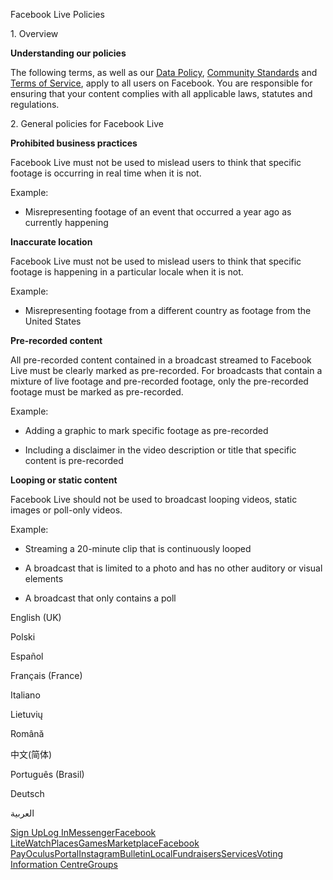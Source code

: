Facebook Live Policies

1\. Overview

**Understanding our policies**

The following terms, as well as our [Data Policy](https://www.facebook.com/about/privacy/), [Community Standards](https://www.facebook.com/communitystandards/) and [Terms of Service](https://www.facebook.com/legal/terms), apply to all users on Facebook. You are responsible for ensuring that your content complies with all applicable laws, statutes and regulations.

2\. General policies for Facebook Live

**Prohibited business practices**

Facebook Live must not be used to mislead users to think that specific footage is occurring in real time when it is not.

Example:

*   Misrepresenting footage of an event that occurred a year ago as currently happening

**Inaccurate location**

Facebook Live must not be used to mislead users to think that specific footage is happening in a particular locale when it is not.

Example:

*   Misrepresenting footage from a different country as footage from the United States

**Pre-recorded content**

All pre-recorded content contained in a broadcast streamed to Facebook Live must be clearly marked as pre-recorded. For broadcasts that contain a mixture of live footage and pre-recorded footage, only the pre-recorded footage must be marked as pre-recorded.

Example:

*   Adding a graphic to mark specific footage as pre-recorded

*   Including a disclaimer in the video description or title that specific content is pre-recorded

**Looping or static content**

Facebook Live should not be used to broadcast looping videos, static images or poll-only videos.

Example:

*   Streaming a 20-minute clip that is continuously looped

*   A broadcast that is limited to a photo and has no other auditory or visual elements

*   A broadcast that only contains a poll

English (UK)

Polski

Español

Français (France)

Italiano

Lietuvių

Română

中文(简体)

Português (Brasil)

Deutsch

العربية

[Sign Up](https://www.facebook.com/reg/)[Log In](https://www.facebook.com/login/)[Messenger](https://l.facebook.com/l.php?u=https%3A%2F%2Fmessenger.com%2F&h=AT3FwqMYevxPuK3OUEFcFzsVcOwDO_OiRLxKA3wxjq_wUOLEmOmHSV3L3V-wLAbkTYLjVlJWkAlwPJMWj2zAthZAHBN8PSulI03PYUo3-1zz1P0ZAgA6U7j_hstEKmntk-nmblyyp2usB8Z_XI6RXLRkgig3nKm9c-QVhQ)[Facebook Lite](https://www.facebook.com/lite/)[Watch](https://en-gb.facebook.com/watch/)[Places](https://www.facebook.com/places/)[Games](https://www.facebook.com/games/)[Marketplace](https://www.facebook.com/marketplace/)[Facebook Pay](https://pay.facebook.com/)[Oculus](https://l.facebook.com/l.php?u=https%3A%2F%2Fwww.oculus.com%2F&h=AT3FwqMYevxPuK3OUEFcFzsVcOwDO_OiRLxKA3wxjq_wUOLEmOmHSV3L3V-wLAbkTYLjVlJWkAlwPJMWj2zAthZAHBN8PSulI03PYUo3-1zz1P0ZAgA6U7j_hstEKmntk-nmblyyp2usB8Z_XI6RXLRkgig3nKm9c-QVhQ)[Portal](https://portal.facebook.com/)[Instagram](https://l.facebook.com/l.php?u=https%3A%2F%2Fwww.instagram.com%2F&h=AT3FwqMYevxPuK3OUEFcFzsVcOwDO_OiRLxKA3wxjq_wUOLEmOmHSV3L3V-wLAbkTYLjVlJWkAlwPJMWj2zAthZAHBN8PSulI03PYUo3-1zz1P0ZAgA6U7j_hstEKmntk-nmblyyp2usB8Z_XI6RXLRkgig3nKm9c-QVhQ)[Bulletin](https://www.bulletin.com/)[Local](https://www.facebook.com/local/lists/245019872666104/)[Fundraisers](https://www.facebook.com/fundraisers/)[Services](https://www.facebook.com/biz/directory/)[Voting Information Centre](https://www.facebook.com/votinginformationcenter/?entry_point=c2l0ZQ%3D%3D)[Groups](https://www.facebook.com/groups/explore/)